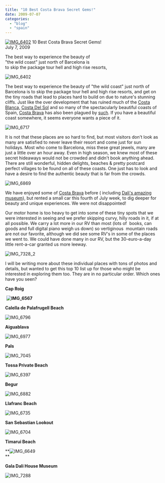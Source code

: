 ```yaml
---
title: "10 Best Costa Brava Secret Gems!"
date: 2009-07-07
categories: 
  - "blog"
  - "spain"
---
```


 [![IMG_6402](https://pub-ac94b3f306b24c0dba4238943c97f2e1.r2.dev/6a00e5502a95078833011571cc842a970b.jpg)](http://soultravelers3new.local/wp-content/uploads/wp-content/uploads/2025/09/6a00e5502a95078833011571cc842a970b-300x225.jpg) 10 Best Costa Brava Secret Gems!  
July 7, 2009

The best way to experience the beauty of  
"the wild coast" just north of Barcelona is  
to skip the package tour hell and high rise resorts,

<!--more-->

![IMG_6402](https://pub-ac94b3f306b24c0dba4238943c97f2e1.r2.dev/6a00e5502a95078833011570d7b2b8970c.jpg)

The best way to experience the beauty of "the wild coast" just north of Barcelona is to skip the package tour hell and high rise resorts, and get on the tiny roads that lead to places hard to build on due to nature's stunning cliffs. Just like the over development that has ruined much of the [Costa Blanca,](http://en.wikipedia.org/wiki/Costa_Blanca) [Costa Del Sol](http://en.wikipedia.org/wiki/Costa_del_Sol) and so many of the spectacularly beautiful coasts of Spain, [Costa Brava](http://en.wikipedia.org/wiki/Costa_Brava) has also been plagued by [such](http://en.wikipedia.org/wiki/Lloret_de_Mar). If you have a beautiful coast somewhere, it seems everyone wants a piece of it.

![IMG_6717](https://pub-ac94b3f306b24c0dba4238943c97f2e1.r2.dev/6a00e5502a95078833011570d7b983970c.jpg)

It is not that these places are so hard to find, but most visitors don't look as many are satisfied to never leave their resort and come just for sun holidays. Most who come to Barcelona, miss these great jewels, many are just a little over an hour away. Even in high season, we knew most of these secret hideaways would not be crowded and didn't book anything ahead. There are still wonderful, hidden delights, beaches & pretty postcard perfect villages to be found on all of these coasts. One just has to look and have a desire to find the authentic beauty that is far from the crowds.

![IMG_6869](https://pub-ac94b3f306b24c0dba4238943c97f2e1.r2.dev/6a00e5502a95078833011570d7c107970c.jpg)

We have enjoyed some of [Costa Brava](http://soultravelers3new.local/2006/10/espana-costa-br.html) before ( including [Dali's amazing museum](http://soultravelers3new.local/2006/10/dali-musee-hot.html)), but rented a small car this fourth of July week, to dig deeper for beauty and unique experiences. We were not disappointed!

Our motor home is too heavy to get into some of these tiny spots that we were interested in seeing and we prefer skipping curvy, hilly roads in it, if at all possible. We carry a lot more in our RV than most (lots of  books, can goods and full digital piano weigh us down) so vertiginous  mountain roads are not our favorite, although we did see some RV's in some of the places we went to. We could have done many in our RV, but the 30-euro-a-day little rent-a-car granted us more leeway.

![IMG_7328_2](https://pub-ac94b3f306b24c0dba4238943c97f2e1.r2.dev/6a00e5502a95078833011571d34afc970b.jpg)

I will be writing more about these individual places with tons of photos and details, but wanted to get this top 10 list up for those who might be interested in exploring them too. They are in no particular order. Which ones have you seen?

**Cap Roig**

 **![IMG_6567](https://pub-ac94b3f306b24c0dba4238943c97f2e1.r2.dev/6a00e5502a95078833011570d7b439970c.jpg)**

**Calella de Palafrugell Beach**

![IMG_6796](https://pub-ac94b3f306b24c0dba4238943c97f2e1.r2.dev/6a00e5502a95078833011571cc8659970b.jpg)

  

**Aiguablava**

![IMG_6977](https://pub-ac94b3f306b24c0dba4238943c97f2e1.r2.dev/6a00e5502a95078833011570dd76b3970c.jpg)

**Pals**

![IMG_7045](https://pub-ac94b3f306b24c0dba4238943c97f2e1.r2.dev/6a00e5502a95078833011571cc8726970b.jpg)

**Tossa Private Beach**

![IMG_6397](https://pub-ac94b3f306b24c0dba4238943c97f2e1.r2.dev/6a00e5502a95078833011570d7b757970c.jpg)

**Begur**

![IMG_6882](https://pub-ac94b3f306b24c0dba4238943c97f2e1.r2.dev/6a00e5502a95078833011570d7b983970c.jpg)

**Llafranc Beach**

![IMG_6735](https://pub-ac94b3f306b24c0dba4238943c97f2e1.r2.dev/6a00e5502a95078833011571cc8cb0970b.jpg)

**San Sebastian Lookout**

![IMG_6704](https://pub-ac94b3f306b24c0dba4238943c97f2e1.r2.dev/6a00e5502a95078833011571cc8ece970b.jpg)

**Timarui Beach**

**![IMG_6649](https://pub-ac94b3f306b24c0dba4238943c97f2e1.r2.dev/6a00e5502a95078833011571d288c2970b.jpg)  
**

**Gala Dali House Museum**

![IMG_7288](https://pub-ac94b3f306b24c0dba4238943c97f2e1.r2.dev/6a00e5502a95078833011571d21791970b.jpg)

